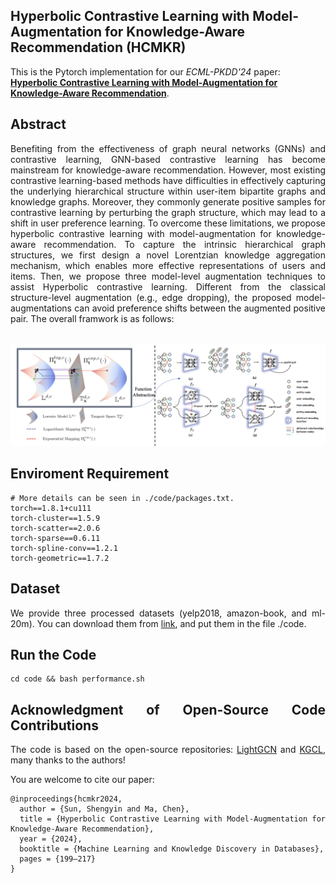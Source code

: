 ## Hyperbolic Contrastive Learning with Model-Augmentation for Knowledge-Aware Recommendation (HCMKR)

This is the Pytorch implementation for our *ECML-PKDD'24* paper: [**Hyperbolic Contrastive Learning with Model-Augmentation for Knowledge-Aware Recommendation**](https://link.springer.com/chapter/10.1007/978-3-031-70371-3_12). 

## Abstract
<div style="text-align: justify;">
Benefiting from the effectiveness of graph neural networks (GNNs) and contrastive learning, GNN-based contrastive learning has become mainstream for knowledge-aware recommendation. However, most existing contrastive learning-based methods have difficulties in effectively capturing the underlying hierarchical structure within user-item bipartite graphs and knowledge graphs. Moreover, they commonly generate positive samples for contrastive learning by perturbing the graph structure, which may lead to a shift in user preference learning. To overcome these limitations, we propose hyperbolic contrastive learning with model-augmentation for knowledge-aware recommendation. To capture the intrinsic hierarchical graph structures, we first design a novel Lorentzian knowledge aggregation mechanism, which enables more effective representations of users and items. Then, we propose three model-level augmentation techniques to assist Hyperbolic contrastive learning. Different from the classical structure-level augmentation (e.g., edge dropping), the proposed model-augmentations can avoid preference shifts between the augmented positive pair. The overall framwork is as follows:
<div> 
<br>

![Framework](fig/framework.png)

## Enviroment Requirement
    # More details can be seen in ./code/packages.txt.
    torch==1.8.1+cu111 
    torch-cluster==1.5.9  
    torch-scatter==2.0.6  
    torch-sparse==0.6.11  
    torch-spline-conv==1.2.1  
    torch-geometric==1.7.2

## Dataset

We provide three processed datasets (yelp2018, amazon-book, and ml-20m). You can download them from [link](https://drive.google.com/file/d/1qQpQL02qzmLN5DWQ204o4h-gV3y9D2hs/view?usp=sharing), and put them in the file ./code.

## Run the Code
    cd code && bash performance.sh

## Acknowledgment of Open-Source Code Contributions  

  The code is based on the open-source repositories: [LightGCN](https://github.com/gusye1234/LightGCN-PyTorch) and [KGCL](https://github.com/yuh-yang/KGCL-SIGIR22), many thanks to the authors! 

You are welcome to cite our paper:
```
@inproceedings{hcmkr2024,
  author = {Sun, Shengyin and Ma, Chen},
  title = {Hyperbolic Contrastive Learning with Model-Augmentation for Knowledge-Aware Recommendation},
  year = {2024},
  booktitle = {Machine Learning and Knowledge Discovery in Databases},
  pages = {199–217}
}
```
